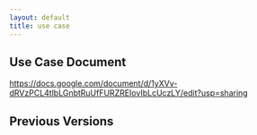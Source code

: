 ```yaml
---
layout: default
title: use case
---
```


## Use Case Document
https://docs.google.com/document/d/1yXVv-dRVzPCL4tlbLGnbtRuUfFURZREIovIbLcUczLY/edit?usp=sharing

## Previous Versions
